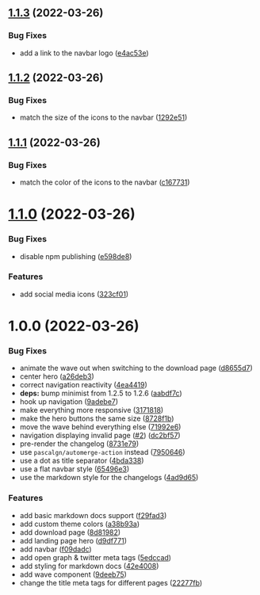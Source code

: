 ## [1.1.3](https://github.com/ReVancedTeam/revanced-website/compare/v1.1.2...v1.1.3) (2022-03-26)


### Bug Fixes

* add a link to the navbar logo ([e4ac53e](https://github.com/ReVancedTeam/revanced-website/commit/e4ac53e2eb185b0ddd785e97da5d49f2da32bf0b))

## [1.1.2](https://github.com/ReVancedTeam/revanced-website/compare/v1.1.1...v1.1.2) (2022-03-26)


### Bug Fixes

* match the size of the icons to the navbar ([1292e51](https://github.com/ReVancedTeam/revanced-website/commit/1292e512b5bf23fdad52384166354262458605c3))

## [1.1.1](https://github.com/ReVancedTeam/revanced-website/compare/v1.1.0...v1.1.1) (2022-03-26)


### Bug Fixes

* match the color of the icons to the navbar ([c167731](https://github.com/ReVancedTeam/revanced-website/commit/c167731d9aa211bdd06c79a4f63aa066b1433f5d))

# [1.1.0](https://github.com/ReVancedTeam/revanced-website/compare/v1.0.0...v1.1.0) (2022-03-26)


### Bug Fixes

* disable npm publishing ([e598de8](https://github.com/ReVancedTeam/revanced-website/commit/e598de8a1f5764cfb5697310bcb5b9c41e0042fe))


### Features

* add social media icons ([323cf01](https://github.com/ReVancedTeam/revanced-website/commit/323cf01f10a0e3c79e35988425cae3c79995e896))

# 1.0.0 (2022-03-26)


### Bug Fixes

* animate the wave out when switching to the download page ([d8655d7](https://github.com/ReVancedTeam/revanced-website/commit/d8655d76339a30c0ab08734ac8b9f2d00173f805))
* center hero ([a26deb3](https://github.com/ReVancedTeam/revanced-website/commit/a26deb378bd08d66ce90f5f11efa1b257f6b7153))
* correct navigation reactivity ([4ea4419](https://github.com/ReVancedTeam/revanced-website/commit/4ea4419b68077fa20fb2e6b5c0a01401ca9bb1a1))
* **deps:** bump minimist from 1.2.5 to 1.2.6 ([aabdf7c](https://github.com/ReVancedTeam/revanced-website/commit/aabdf7ceb8b4a11290d15818a1a61e3e5fad339d))
* hook up navigation ([9adebe7](https://github.com/ReVancedTeam/revanced-website/commit/9adebe7ba38e1b1f925a6ccae573cb3f65d1c101))
* make everything more responsive ([3171818](https://github.com/ReVancedTeam/revanced-website/commit/3171818f82a14467a950e46bbc77316f907ce870))
* make the hero buttons the same size ([8728f1b](https://github.com/ReVancedTeam/revanced-website/commit/8728f1ba0e953cd356581ab0cc41a81491f8cc21))
* move the wave behind everything else ([71992e6](https://github.com/ReVancedTeam/revanced-website/commit/71992e62e112566753ce4a7c220948041279b4f7))
* navigation displaying invalid page ([#2](https://github.com/ReVancedTeam/revanced-website/issues/2)) ([dc2bf57](https://github.com/ReVancedTeam/revanced-website/commit/dc2bf5719fc8062ab52b3feb86c70bffacb7ad06))
* pre-render the changelog ([8731e79](https://github.com/ReVancedTeam/revanced-website/commit/8731e79c10b0e0502ed8d7358ae494e05c9b98da))
* use `pascalgn/automerge-action` instead ([7950646](https://github.com/ReVancedTeam/revanced-website/commit/7950646b1dc7eb2375bae9856dc0e83dfb90cf45))
* use a dot as title separator ([4bda338](https://github.com/ReVancedTeam/revanced-website/commit/4bda338ce283f885d0ee04424a2bfbbdc31b5913))
* use a flat navbar style ([65496e3](https://github.com/ReVancedTeam/revanced-website/commit/65496e3989e26e5dc7db63df25daec02f7620ea1))
* use the markdown style for the changelogs ([4ad9d65](https://github.com/ReVancedTeam/revanced-website/commit/4ad9d6542e8e123aa1d16c46cec8614b254b1000))


### Features

* add basic markdown docs support ([f29fad3](https://github.com/ReVancedTeam/revanced-website/commit/f29fad3cb87a95287a34b6c7b230ac3142525341))
* add custom theme colors ([a38b93a](https://github.com/ReVancedTeam/revanced-website/commit/a38b93aec169faf800a681e637ddb3bf0ac3e30d))
* add download page ([8d81982](https://github.com/ReVancedTeam/revanced-website/commit/8d81982e21e3ec152a6959e85ec74eb93dd3e326))
* add landing page hero ([d9df771](https://github.com/ReVancedTeam/revanced-website/commit/d9df77171e08d63e3758706cf5ad869db97c55a8))
* add navbar ([f09dadc](https://github.com/ReVancedTeam/revanced-website/commit/f09dadc06cf512ddbe5877fb4487e450e3a231fe))
* add open graph & twitter meta tags ([5edccad](https://github.com/ReVancedTeam/revanced-website/commit/5edccadbc98a04fa69f1cf6e3eb360553311f109))
* add styling for markdown docs ([42e4008](https://github.com/ReVancedTeam/revanced-website/commit/42e4008a202e19af2bbc11950ae9d1963a8f9587))
* add wave component ([9deeb75](https://github.com/ReVancedTeam/revanced-website/commit/9deeb75a7b492395a58520c8980ce4296e5f6a2c))
* change the title meta tags for different pages ([22277fb](https://github.com/ReVancedTeam/revanced-website/commit/22277fb912aee509a816eda5117f1f8956f4be7d))
